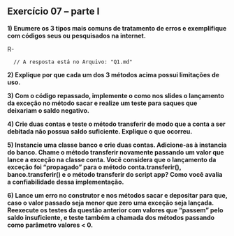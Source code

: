 ## Exercício 07 – parte I

**1) Enumere os 3 tipos mais comuns de tratamento de erros e exemplifique com
códigos seus ou pesquisados na internet.**

R-

```
  // A resposta está no Arquivo: "Q1.md"
```

**2) Explique por que cada um dos 3 métodos acima possui limitações de uso.**

**3) Com o código repassado, implemente o como nos slides o lançamento da exceção
no método sacar e realize um teste para saques que deixariam o saldo negativo.**

**4) Crie duas contas e teste o método transferir de modo que a conta a ser debitada
não possua saldo suficiente. Explique o que ocorreu.**

**5) Instancie uma classe banco e crie duas contas. Adicione-as à instancia do banco.
Chame o método transferir novamente passando um valor que lance a exceção na
classe conta. Você considera que o lançamento da exceção foi “propagado” para o
método conta.transferir(), banco.transferir() e o método transferir do script app?
Como você avalia a confiabilidade dessa implementação.**

**6) Lance um erro no construtor e nos métodos sacar e depositar para que, caso o
valor passado seja menor que zero uma exceção seja lançada. Reexecute os
testes da questão anterior com valores que “passem” pelo saldo insuficiente, e
teste também a chamada dos métodos passando como parâmetro valores < 0.**
